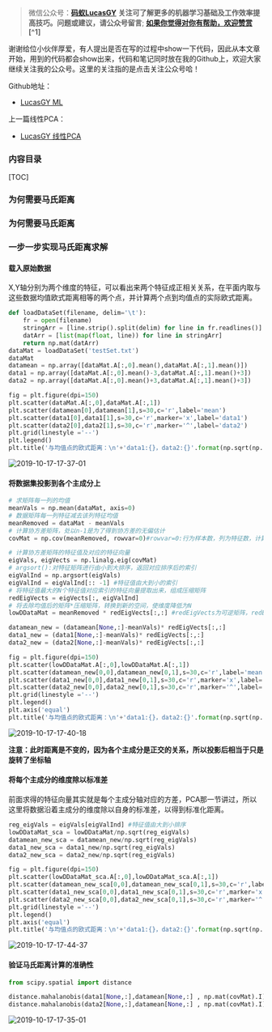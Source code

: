 >微信公众号：**[码蚁LucasGY](#jump_10)**
**关注可了解更多的机器学习基础及工作效率提高技巧。问题或建议，请公众号留言**;
**[如果你觉得对你有帮助，欢迎赞赏](#jump_20)[^1]**

谢谢给位小伙伴厚爱，有人提出是否在写的过程中show一下代码，因此从本文章开始，用到的代码都会show出来，代码和笔记同时放在我的Github上，欢迎大家继续关注我的公众号。这里的关注指的是点击关注公众号哈！

Github地址：
* [LucasGY ML](https://github.com/LucasGY/MachineLearning_LucasGY)

上一篇线性PCA：
* [LucasGY 线性PCA](https://mp.weixin.qq.com/s/SrVBD2URRg7uLnd42kysXQ)

### 内容目录

[TOC]

### 为何需要马氏距离

### 为何需要马氏距离

### 一步一步实现马氏距离求解

#### 载入原始数据
X,Y轴分别为两个维度的特征，可以看出来两个特征成正相关关系，在平面内取与这些数据均值欧式距离相等的两个点，并计算两个点到均值点的实际欧式距离。
```python
def loadDataSet(filename, delim='\t'):
    fr = open(filename)
    stringArr = [line.strip().split(delim) for line in fr.readlines()]
    datArr = [list(map(float, line)) for line in stringArr]
    return np.mat(datArr)
dataMat = loadDataSet('testSet.txt')
dataMat
datamean = np.array([dataMat.A[:,0].mean(),dataMat.A[:,1].mean()])
data1 = np.array([dataMat.A[:,0].mean()-3,dataMat.A[:,1].mean()+3])
data2 = np.array([dataMat.A[:,0].mean()+3,dataMat.A[:,1].mean()+3])

fig = plt.figure(dpi=150)
plt.scatter(dataMat.A[:,0],dataMat.A[:,1])
plt.scatter(datamean[0],datamean[1],s=30,c='r',label='mean')
plt.scatter(data1[0],data1[1],s=30,c='r',marker='x',label='data1')
plt.scatter(data2[0],data2[1],s=30,c='r',marker='^',label='data2')
plt.grid(linestyle ='--')
plt.legend()
plt.title('与均值点的欧式距离：\n'+'data1:{}，data2:{}'.format(np.sqrt(np.sum(np.square(data1-datamean))),np.sqrt(np.sum(np.square(data2-datamean)))),fontproperties='SimHei',fontsize=13)
```
![2019-10-17-17-37-01](http://pzd8a646b.bkt.clouddn.com/2019-10-17-17-37-01.png)

#### 将数据集投影到各个主成分上

```python
# 求矩阵每一列的均值
meanVals = np.mean(dataMat, axis=0)
# 数据矩阵每一列特征减去该列特征均值
meanRemoved = dataMat - meanVals
# 计算协方差矩阵，处以n-1是为了得到协方差的无偏估计
covMat = np.cov(meanRemoved, rowvar=0)#rowvar=0:行为样本数，列为特征数，计算特征间的协方差

# 计算协方差矩阵的特征值及对应的特征向量
eigVals, eigVects = np.linalg.eig(covMat)
# argsort():对特征矩阵进行由小到大排序，返回对应排序后的索引
eigValInd = np.argsort(eigVals)
eigValInd = eigValInd[:: -1] #特征值由大到小的索引
# 将特征值最大的N个特征值对应索引的特征向量提取出来，组成压缩矩阵
redEigVects = eigVects[:, eigValInd]
# 将去除均值后的矩阵*压缩矩阵，转换到新的空间，使维度降低为N
lowDDataMat = meanRemoved * redEigVects[:,:] #redEigVects为可逆矩阵，redEigVects[:,0:n_pca]不是

datamean_new = (datamean[None,:]-meanVals)* redEigVects[:,:]
data1_new = (data1[None,:]-meanVals)* redEigVects[:,:]
data2_new = (data2[None,:]-meanVals)* redEigVects[:,:]

fig = plt.figure(dpi=150)
plt.scatter(lowDDataMat.A[:,0],lowDDataMat.A[:,1])
plt.scatter(datamean_new[0,0],datamean_new[0,1],s=30,c='r',label='mean')
plt.scatter(data1_new[0,0],data1_new[0,1],s=30,c='r',marker='x',label='data1')
plt.scatter(data2_new[0,0],data2_new[0,1],s=30,c='r',marker='^',label='data2')
plt.grid(linestyle ='--')
plt.legend()
plt.axis('equal')
plt.title('与均值点的欧式距离：\n'+'data1:{}，data2:{}'.format(np.sqrt(np.sum(np.square(data1_new-datamean_new))),np.sqrt(np.sum(np.square(data2_new-datamean_new)))),fontproperties='SimHei',fontsize=13)
```
![2019-10-17-17-40-18](http://pzd8a646b.bkt.clouddn.com/2019-10-17-17-40-18.png)

**注意：此时距离是不变的，因为各个主成分是正交的关系，所以投影后相当于只是旋转了坐标轴**

#### 将每个主成分的维度除以标准差
前面求得的特征向量其实就是每个主成分轴对应的方差，PCA那一节讲过，所以这里将数据沿着主成分的维度除以自身的标准差，以得到标准化距离。

```python
reg_eigVals = eigVals[eigValInd] #特征值由大到小排序
lowDDataMat_sca = lowDDataMat/np.sqrt(reg_eigVals)
datamean_new_sca = datamean_new/np.sqrt(reg_eigVals)
data1_new_sca = data1_new/np.sqrt(reg_eigVals)
data2_new_sca = data2_new/np.sqrt(reg_eigVals)

fig = plt.figure(dpi=150)
plt.scatter(lowDDataMat_sca.A[:,0],lowDDataMat_sca.A[:,1])
plt.scatter(datamean_new_sca[0,0],datamean_new_sca[0,1],s=30,c='r',label='mean')
plt.scatter(data1_new_sca[0,0],data1_new_sca[0,1],s=30,c='r',marker='x',label='data1')
plt.scatter(data2_new_sca[0,0],data2_new_sca[0,1],s=30,c='r',marker='^',label='data2')
plt.grid(linestyle ='--')
plt.legend()
plt.axis('equal')
plt.title('与均值点的欧式距离：\n'+'data1:{}，data2:{}'.format(np.sqrt(np.sum(np.square(data1_new_sca-datamean_new_sca))),np.sqrt(np.sum(np.square(data2_new_sca-datamean_new_sca)))),fontproperties='SimHei',fontsize=13)
```
![2019-10-17-17-44-37](http://pzd8a646b.bkt.clouddn.com/2019-10-17-17-44-37.png)
#### 验证马氏距离计算的准确性

```python
from scipy.spatial import distance

distance.mahalanobis(data1[None,:],datamean[None,:] , np.mat(covMat).I)
distance.mahalanobis(data2[None,:],datamean[None,:] , np.mat(covMat).I)
```
![2019-10-17-17-35-01](http://pzd8a646b.bkt.clouddn.com/2019-10-17-17-35-01.png)

